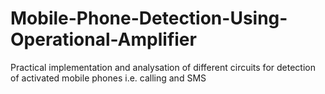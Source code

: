 # Mobile-Phone-Detection-Using-Operational-Amplifier
Practical implementation and analysation of different circuits for detection of activated mobile phones i.e. calling and SMS 
